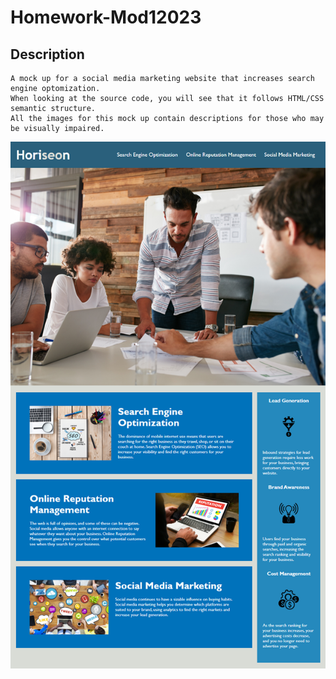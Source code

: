 # Homework-Mod12023
## Description

```
A mock up for a social media marketing website that increases search engine optomization.
When looking at the source code, you will see that it follows HTML/CSS semantic structure.
All the images for this mock up contain descriptions for those who may be visually impaired.

```
<img src="./assets/01-html-css-git-homework-demo.png" alt="image of final Horiseon website" title="Horiseon website">
